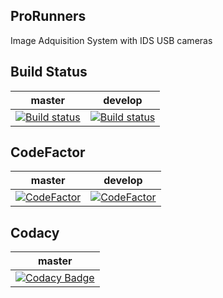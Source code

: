 ## ProRunners
Image Adquisition System with IDS USB cameras

## Build Status
|master|develop|
|------|--------|
|[![Build status](https://ci.appveyor.com/api/projects/status/lcfidx7lwg8k73nh/branch/master?svg=true)](https://ci.appveyor.com/project/kabestrus/prorunners/branch/master)|[![Build status](https://ci.appveyor.com/api/projects/status/lcfidx7lwg8k73nh/branch/develop?svg=true)](https://ci.appveyor.com/project/kabestrus/prorunners/branch/develop)|

## CodeFactor
|master|develop|
|------|--------|
|[![CodeFactor](https://www.codefactor.io/repository/github/jorturfer/prorunners/badge/master)](https://www.codefactor.io/repository/github/jorturfer/prorunners/overview/master)|[![CodeFactor](https://www.codefactor.io/repository/github/jorturfer/prorunners/badge/develop)](https://www.codefactor.io/repository/github/jorturfer/prorunners/overview/develop)|

## Codacy
|master|
|------|
|[![Codacy Badge](https://api.codacy.com/project/badge/Grade/a8b79d0a0afe41d79de94dbe3bfd1cc1)](https://www.codacy.com/app/JorTurFer/ProRunners?utm_source=github.com&amp;utm_medium=referral&amp;utm_content=JorTurFer/ProRunners&amp;utm_campaign=Badge_Grade)|


